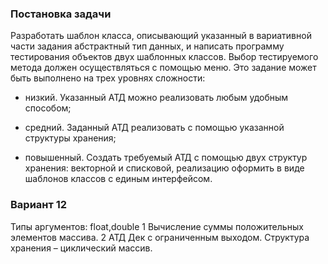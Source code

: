 ### Постановка задачи
<!-- Написать шаблон функции, выполняющей указанные в вариативной
части задания действия. 
Написать программу тестирования шаблонных
функций, созданных на основе этого шаблона, с аргументами указанных
типов.  -->

Разработать шаблон класса, описывающий указанный в
вариативной части задания абстрактный тип данных, и написать
программу тестирования объектов двух шаблонных классов. 
Выбор тестируемого метода должен осуществляться с помощью меню. Это
задание может быть выполнено на трех уровнях сложности:

* низкий. Указанный АТД можно реализовать любым удобным
способом;

* средний. Заданный АТД реализовать с помощью указанной
структуры хранения;

* повышенный. Создать требуемый АТД с помощью двух структур
хранения: векторной и списковой, реализацию оформить в виде
шаблонов классов с единым интерфейсом.

### Вариант 12

Типы аргументов: float,double
1 Вычисление суммы положительных элементов массива.
2 АТД Дек с ограниченным выходом. Структура хранения – циклический массив.